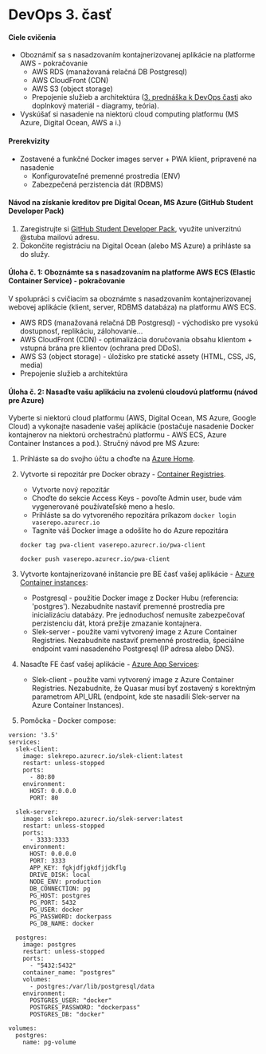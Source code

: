 # DevOps 3. časť

#### Ciele cvičenia
- Oboznámiť sa s nasadzovaním kontajnerizovanej aplikácie na platforme AWS - pokračovanie
  - AWS RDS (manažovaná relačná DB Postgresql)
  - AWS CloudFront (CDN)
  - AWS S3 (object storage)
  - Prepojenie služieb a architektúra ([3. prednáška k DevOps časti](https://github.com/kurice/vpwa22/blob/main/prednasky/zdroje/6p-devops-03-dostupnost-CDN-CICD-TDD-bezpecnost.pdf) ako doplnkový materiál - diagramy, teória).
- Vyskúšať si nasadenie na niektorú cloud computing platformu (MS Azure, Digital Ocean, AWS a i.)

#### Prerekvizity
- Zostavené a funkčné Docker images server + PWA klient, pripravené na nasadenie
  - Konfigurovateľné premenné prostredia (ENV)
  - Zabezpečená perzistencia dát (RDBMS)

#### Návod na získanie kreditov pre Digital Ocean, MS Azure (GitHub Student Developer Pack)
1. Zaregistrujte si [GitHub Student Developer Pack](https://education.github.com/pack), využite univerzitnú @stuba mailovú adresu.
2. Dokončite registráciu na Digital Ocean (alebo MS Azure) a prihláste sa do služy.

#### Úloha č. 1: Oboznámte sa s nasadzovaním na platforme AWS ECS (Elastic Container Service) - pokračovanie
V spolupráci s cvičiacim sa oboznámte s nasadzovaním kontajnerizovanej webovej aplikácie (klient, server, RDBMS databáza) na platformu AWS ECS.
  - AWS RDS (manažovaná relačná DB Postgresql) - východisko pre vysokú dostupnosť, replikáciu, zálohovanie...
  - AWS CloudFront (CDN) - optimalizácia doručovania obsahu klientom + vstupná brána pre klientov (ochrana pred DDoS).
  - AWS S3 (object storage) - úložisko pre statické assety (HTML, CSS, JS, media)
  - Prepojenie služieb a architektúra

#### Úloha č. 2: Nasaďte vašu aplikáciu na zvolenú cloudovú platformu (návod pre Azure)
Vyberte si niektorú cloud platformu (AWS, Digital Ocean, MS Azure, Google Cloud) a vykonajte nasadenie vašej aplikácie (postačuje nasadenie Docker kontajnerov na niektorú orchestračnú platformu - AWS ECS, Azure Container Instances a pod.).
Stručný návod pre MS Azure:
1. Prihláste sa do svojho účtu a choďte na [Azure Home](https://portal.azure.com).
2. Vytvorte si repozitár pre Docker obrazy - [Container Registries](https://portal.azure.com/#blade/HubsExtension/BrowseResource/resourceType/Microsoft.ContainerRegistry%2Fregistries).
	- Vytvorte nový repozitár
    - Choďte do sekcie Access Keys - povoľte Admin user, bude vám vygenerované používateľské meno a heslo.
    - Prihláste sa do vytvoreného repozitára príkazom 
```docker login vaserepo.azurecr.io```
	- Tagnite váš Docker image a odošlite ho do Azure repozitára

	```docker tag pwa-client vaserepo.azurecr.io/pwa-client```

	```docker push vaserepo.azurecr.io/pwa-client```
    
3. Vytvorte kontajnerizované inštancie pre BE časť vašej aplikácie - [Azure Container instances](https://portal.azure.com/#blade/HubsExtension/BrowseResource/resourceType/Microsoft.ContainerInstance%2FcontainerGroups):
	- Postgresql - použitie Docker image z Docker Hubu (referencia: 'postgres'). Nezabudnite nastaviť premenné prostredia pre inicializáciu databázy. Pre jednoduchosť nemusíte zabezpečovať perzistenciu dát, ktorá prežije zmazanie kontajnera.
    - Slek-server - použite vami vytvorený image z Azure Container Registries. Nezabudnite nastaviť premenné prostredia, špeciálne endpoint vami nasadeného Postgresql (IP adresa alebo DNS).
4. Nasaďte FE časť vašej aplikácie - [Azure App Services](https://portal.azure.com/#blade/HubsExtension/BrowseResource/resourceType/Microsoft.Web%2Fsites):
	- Slek-client - použite vami vytvorený image z Azure Container Registries. Nezabudnite, že Quasar musí byť zostavený s korektným parametrom API_URL (endpoint, kde ste nasadili Slek-server na Azure Container Instances).
5. Pomôcka - Docker compose:
```
version: '3.5'
services:
  slek-client:
    image: slekrepo.azurecr.io/slek-client:latest
    restart: unless-stopped
    ports:
      - 80:80
    environment:
      HOST: 0.0.0.0
      PORT: 80

  slek-server:
    image: slekrepo.azurecr.io/slek-server:latest
    restart: unless-stopped
    ports:
      - 3333:3333
    environment:
      HOST: 0.0.0.0
      PORT: 3333
      APP_KEY: fgkjdfjgkdfjjdkflg
      DRIVE_DISK: local
      NODE_ENV: production
      DB_CONNECTION: pg
      PG_HOST: postgres
      PG_PORT: 5432
      PG_USER: docker
      PG_PASSWORD: dockerpass
      PG_DB_NAME: docker

  postgres:
    image: postgres
    restart: unless-stopped
    ports:
      - "5432:5432"
    container_name: "postgres"
    volumes:
      - postgres:/var/lib/postgresql/data
    environment:
      POSTGRES_USER: "docker"
      POSTGRES_PASSWORD: "dockerpass"
      POSTGRES_DB: "docker"

volumes:
  postgres:
    name: pg-volume
```

